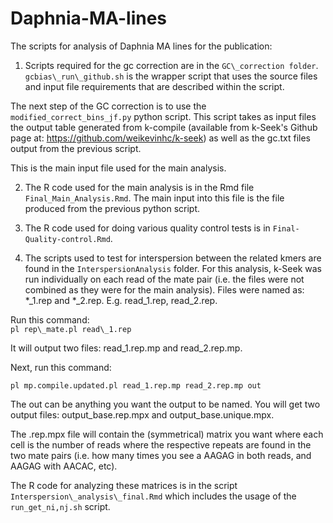 # Daphnia-MA-lines
The scripts for analysis of Daphnia MA lines for the publication:

1. Scripts required for the gc correction are in the `GC\_correction folder`. `gcbias\_run\_github.sh` is the wrapper script that uses the source files and input file requirements that are described within the script.  

The next step of the GC correction is to use the `modified_correct_bins_jf.py` python script. This script takes as input files the output table generated from k-compile (available from k-Seek's Github page at: https://github.com/weikevinhc/k-seek) as well as the gc.txt files output from the previous script.  

This is the main input file used for the main analysis.  

2. The R code used for the main analysis is in the Rmd file `Final_Main_Analysis.Rmd`. The main input into this file is the file produced from the previous python script.  

3. The R code used for doing various quality control tests is in `Final-Quality-control.Rmd`.  

4. The scripts used to test for interspersion between the related kmers are found in the `InterspersionAnalysis` folder. For this analysis, k-Seek was run individually on each read of the mate pair (i.e. the files were not combined as they were for the main analysis). Files were named as: *\_1.rep and *\_2.rep. E.g. read\_1.rep, read\_2.rep. 

Run this command:  
`pl rep\_mate.pl read\_1.rep`

It will output two files: read\_1.rep.mp and read\_2.rep.mp.  

Next, run this command:

`pl mp.compile.updated.pl read_1.rep.mp read_2.rep.mp out`

The out can be anything you want the output to be named. You will get two output files: output\_base.rep.mpx and output\_base.unique.mpx.  

The .rep.mpx file will contain the (symmetrical) matrix you want where each cell is the number of reads where the respective repeats are found in the two mate pairs (i.e. how many times you see a AAGAG in both reads, and AAGAG with AACAC, etc).  

The R code for analyzing these matrices is in the script ``Interspersion\_analysis\_final.Rmd`` 
 which includes the usage of the
 ``run_get_ni,nj.sh`` script. 

